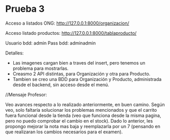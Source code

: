 # Prueba 3

Acceso a listados ONG:
http://127.0.0.1:8000/organizacion/

Acceso listado productos:
http://127.0.0.1:8000/tablaproducto/

Usuario bdd: admin
Pass bdd: adminadmin

Detalles: 
- Las imagenes cargan bien a traves del insert, pero tenemos un problema para mostrarlas.
- Creasmo 2 API distintas, para Organización y otra para Producto.
- Tambien se creo una BDD para Organización y Producto, administrada desde el backend, sin acceso desde el menú.

//Mensaje Profesor:

Veo avances respecto a lo realizado anteriormente, en buen camino. Según veo, solo faltaría solucionar los problemas mencionados y que el carrito fuera funcional desde la tienda (veo que funciona desde la misma pagina, pero no puedo comprobar el cambio en el stock). Dado lo anterior, les propongo mejorar la nota mas baja y reemplazarla por un 7 (pensando en que realizaran los cambios necesarios para el examen).
